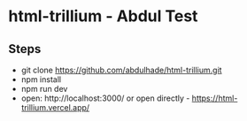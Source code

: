 # html-trillium - Abdul Test

## Steps

- git clone https://github.com/abdulhade/html-trillium.git
- npm install
- npm run dev
- open: http://localhost:3000/ or open directly - https://html-trillium.vercel.app/




